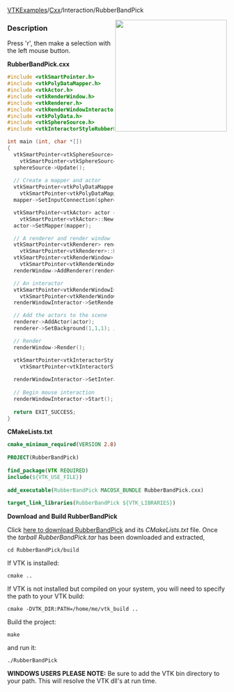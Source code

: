[VTKExamples](/index/)/[Cxx](/Cxx)/Interaction/RubberBandPick

<img align="right" src="https://github.com/lorensen/VTKExamples/blob/gh-pages/Testing/Baseline/Interaction/TestRubberBandPick.png?raw=true" width="256" />

### Description
Press 'r', then make a selection with the left mouse button.

**RubberBandPick.cxx**
```c++
#include <vtkSmartPointer.h>
#include <vtkPolyDataMapper.h>
#include <vtkActor.h>
#include <vtkRenderWindow.h>
#include <vtkRenderer.h>
#include <vtkRenderWindowInteractor.h>
#include <vtkPolyData.h>
#include <vtkSphereSource.h>
#include <vtkInteractorStyleRubberBandPick.h>

int main (int, char *[])
{
  vtkSmartPointer<vtkSphereSource> sphereSource = 
    vtkSmartPointer<vtkSphereSource>::New();
  sphereSource->Update();
  
  // Create a mapper and actor
  vtkSmartPointer<vtkPolyDataMapper> mapper = 
    vtkSmartPointer<vtkPolyDataMapper>::New();
  mapper->SetInputConnection(sphereSource->GetOutputPort());

  vtkSmartPointer<vtkActor> actor = 
    vtkSmartPointer<vtkActor>::New();
  actor->SetMapper(mapper);

  // A renderer and render window
  vtkSmartPointer<vtkRenderer> renderer = 
    vtkSmartPointer<vtkRenderer>::New();
  vtkSmartPointer<vtkRenderWindow> renderWindow = 
    vtkSmartPointer<vtkRenderWindow>::New();
  renderWindow->AddRenderer(renderer);

  // An interactor
  vtkSmartPointer<vtkRenderWindowInteractor> renderWindowInteractor = 
    vtkSmartPointer<vtkRenderWindowInteractor>::New();
  renderWindowInteractor->SetRenderWindow(renderWindow);

  // Add the actors to the scene
  renderer->AddActor(actor);
  renderer->SetBackground(1,1,1); // Background color white

  // Render
  renderWindow->Render();

  vtkSmartPointer<vtkInteractorStyleRubberBandPick> style = 
    vtkSmartPointer<vtkInteractorStyleRubberBandPick>::New();
  
  renderWindowInteractor->SetInteractorStyle( style );
  
  // Begin mouse interaction
  renderWindowInteractor->Start();
  
  return EXIT_SUCCESS;
}
```
**CMakeLists.txt**
```cmake
cmake_minimum_required(VERSION 2.8)
 
PROJECT(RubberBandPick)
 
find_package(VTK REQUIRED)
include(${VTK_USE_FILE})
 
add_executable(RubberBandPick MACOSX_BUNDLE RubberBandPick.cxx)
 
target_link_libraries(RubberBandPick ${VTK_LIBRARIES})
```

**Download and Build RubberBandPick**

Click [here to download RubberBandPick](https://github.com/lorensen/VTKWikiExamplesTarballs/raw/master/RubberBandPick.tar) and its *CMakeLists.txt* file.
Once the *tarball RubberBandPick.tar* has been downloaded and extracted,
```
cd RubberBandPick/build 
```
If VTK is installed:
```
cmake ..
```
If VTK is not installed but compiled on your system, you will need to specify the path to your VTK build:
```
cmake -DVTK_DIR:PATH=/home/me/vtk_build ..
```
Build the project:
```
make
```
and run it:
```
./RubberBandPick
```
**WINDOWS USERS PLEASE NOTE:** Be sure to add the VTK bin directory to your path. This will resolve the VTK dll's at run time.

